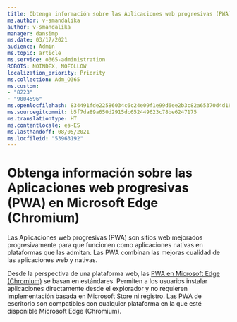 ```yaml
---
title: Obtenga información sobre las Aplicaciones web progresivas (PWA) en Microsoft Edge (Chromium)
ms.author: v-smandalika
author: v-smandalika
manager: dansimp
ms.date: 03/17/2021
audience: Admin
ms.topic: article
ms.service: o365-administration
ROBOTS: NOINDEX, NOFOLLOW
localization_priority: Priority
ms.collection: Adm_O365
ms.custom:
- "8223"
- "9004596"
ms.openlocfilehash: 834491fde22586034c6c24e09f1e99d6ee2b3c82a65370d4d18edc3e108f5f41
ms.sourcegitcommit: b5f7da89a650d2915dc652449623c78be6247175
ms.translationtype: HT
ms.contentlocale: es-ES
ms.lasthandoff: 08/05/2021
ms.locfileid: "53963192"
---
```

# <a name="learn-about-the-progressive-web-apps-pwas-on-microsoft-edge-chromium"></a>Obtenga información sobre las Aplicaciones web progresivas (PWA) en Microsoft Edge (Chromium)

Las Aplicaciones web progresivas (PWA) son sitios web mejorados progresivamente para que funcionen como aplicaciones nativas en plataformas que las admitan. Las PWA combinan las mejoras cualidad de las aplicaciones web y nativas.

Desde la perspectiva de una plataforma web, las [PWA en Microsoft Edge (Chromium)](https://docs.microsoft.com/microsoft-edge/progressive-web-apps-chromium/#pwas-on-microsoft-edge-chromium) se basan en estándares. Permiten a los usuarios instalar aplicaciones directamente desde el explorador y no requieren implementación basada en Microsoft Store ni registro. Las PWA de escritorio son compatibles con cualquier plataforma en la que esté disponible Microsoft Edge (Chromium).

